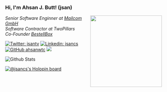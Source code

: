 ### Hi, I'm Ahsan J. Butt! (jsan)
<img align='right' src="https://media.giphy.com/media/du3J3cXyzhj75IOgvA/giphy.gif" width="230">
<p>
  <em>
    Senior Software Enginner at <a href="https://www.mailcom-firmenadressen.de/">Mailcom GmbH</a></br>
    Software Contractor at TwoPillars<br/>
    Co-Founder <a href="https://www.bestellbox.eu/">BestellBox</a>
  </em>
</p>

[![Twitter: jsantv](https://img.shields.io/twitter/follow/jsantv?style=social)](https://twitter.com/jssancs)
[![Linkedin: jsancs](https://img.shields.io/badge/-jsancs-blue?style=flat-square&logo=Linkedin&logoColor=white&link=https://www.linkedin.com/in/jsancs/)](https://www.linkedin.com/in/jsancs/)
[![GitHub ahsanwtc](https://img.shields.io/github/followers/ahsanwtc?label=follow&style=social)](https://github.com/ahsanwtc)
[![](https://img.shields.io/badge/web-https%3A%2F%2Fiamahsan.dev-yellowgreen)](https://iamahsan.dev)

![Github Stats](https://github-readme-stats.vercel.app/api?username=ahsanwtc&show_icons=true_color=fff&icon_color=79ff97&text_color=9f9f9f&bg_color=151515)

[![@jsancs's Holopin board](https://holopin.io/api/user/board?user=jsancs)](https://holopin.io/@jsancs)
